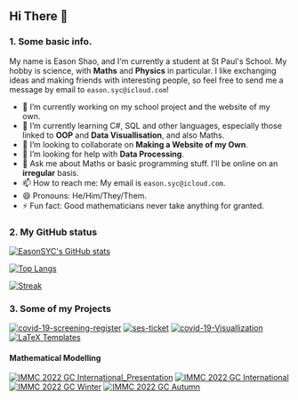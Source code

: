 ## Hi There 👋

### 1. Some basic info.

My name is Eason Shao, and I'm currently a student at St Paul's School. My hobby is science, with **Maths** and **Physics** in particular. I like exchanging ideas and making friends with interesting people, so feel free to send me a message by email to `eason.syc@icloud.com`!

- 🔭 I’m currently working on my school project and the website of my own.
- 🌱 I’m currently learning C#, SQL and other languages, especially those linked to **OOP** and **Data Visuallisation**, and also Maths.
- 👯 I’m looking to collaborate on **Making a Website of my Own**.
- 🤔 I’m looking for help with **Data Processing**.
- 💬 Ask me about Maths or basic programming stuff. I'll be online on an **irregular** basis.
- 📫 How to reach me: My email is `eason.syc@icloud.com`.
- 😄 Pronouns: He/Him/They/Them.
- ⚡ Fun fact: Good mathematicians never take anything for granted.

### 2. My GitHub status

[![EasonSYC's GitHub stats](https://github-readme-stats.vercel.app/api?username=EasonSYC&show_icons=true)](https://github.com/EasonSYC)

[![Top Langs](https://github-readme-stats.vercel.app/api/top-langs/?username=EasonSYC&layout=compact&langs_count=8)](https://github.com/EasonSYC)

[![Streak](https://streak-stats.demolab.com/?user=EasonSYC)](https://github.com/EasonSYC)

### 3. Some of my Projects

[![covid-19-screening-register](https://github-readme-stats.vercel.app/api/pin/?username=EasonSYC&repo=covid-19-screening-register)](https://github.com/EasonSYC/covid-19-screening-register)
[![ses-ticket](https://github-readme-stats.vercel.app/api/pin/?username=EasonSYC&repo=ses-ticket)](https://github.com/EasonSYC/ses-ticket)
[![covid-19-Visuallization](https://github-readme-stats.vercel.app/api/pin/?username=EasonSYC&repo=covid-19-visuallization)](https://github.com/EasonSYC/covid-19-visuallization)
[![LaTeX Templates](https://github-readme-stats.vercel.app/api/pin/?username=EasonSYC&repo=LaTeX-Templates)](https://github.com/EasonSYC/LaTeX-Templates)

#### Mathematical Modelling

[![IMMC 2022 GC International_Presentation](https://github-readme-stats.vercel.app/api/pin/?username=stOOrz-Science-Mind&repo=IMMC_2022_GC_International_Presentation)](https://github.com/stOOrz-Science-Mind/IMMC_2022_GC_International_Presentation)
[![IMMC 2022 GC International](https://github-readme-stats.vercel.app/api/pin/?username=stOOrz-Science-Mind&repo=IMMC_2022_GC_International)](https://github.com/stOOrz-Science-Mind/IMMC_2022_GC_International)
[![IMMC 2022 GC Winter](https://github-readme-stats.vercel.app/api/pin/?username=stOOrz-Science-Mind&repo=IMMC_2022_GC_Winter)](https://github.com/stOOrz-Science-Mind/IMMC_2022_GC_Winter)
[![IMMC 2022 GC Autumn](https://github-readme-stats.vercel.app/api/pin/?username=stOOrz-Science-Mind&repo=IMMC_2022_GC_Autumn)](https://github.com/stOOrz-Science-Mind/IMMC_2022_GC_Autumn)

